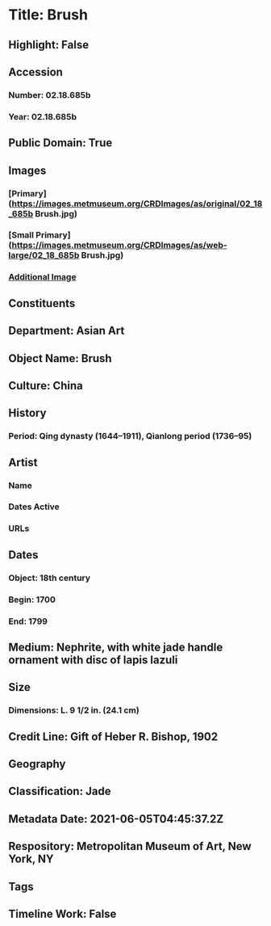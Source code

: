 # Title: Brush
## Highlight: False
## Accession
### Number: 02.18.685b
### Year: 02.18.685b
## Public Domain: True
## Images
### [Primary](https://images.metmuseum.org/CRDImages/as/original/02_18_685b Brush.jpg)
### [Small Primary](https://images.metmuseum.org/CRDImages/as/web-large/02_18_685b Brush.jpg)
### [Additional Image](https://images.metmuseum.org/CRDImages/as/original/15065.jpg)
## Constituents
## Department: Asian Art
## Object Name: Brush
## Culture: China
## History
### Period: Qing dynasty (1644–1911), Qianlong period (1736–95)
## Artist
### Name
### Dates Active
### URLs
## Dates
### Object: 18th century
### Begin: 1700
### End: 1799
## Medium: Nephrite, with white jade handle ornament with disc of lapis lazuli
## Size
### Dimensions: L. 9 1/2 in. (24.1 cm)
## Credit Line: Gift of Heber R. Bishop, 1902
## Geography
## Classification: Jade
## Metadata Date: 2021-06-05T04:45:37.2Z
## Respository: Metropolitan Museum of Art, New York, NY
## Tags
## Timeline Work: False